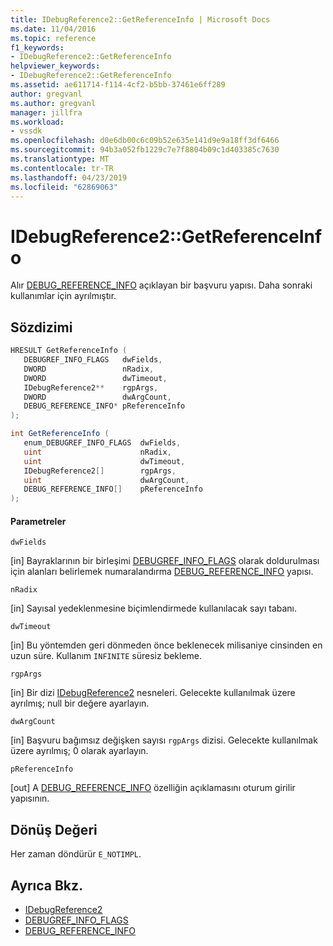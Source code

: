 ```yaml
---
title: IDebugReference2::GetReferenceInfo | Microsoft Docs
ms.date: 11/04/2016
ms.topic: reference
f1_keywords:
- IDebugReference2::GetReferenceInfo
helpviewer_keywords:
- IDebugReference2::GetReferenceInfo
ms.assetid: ae611714-f114-4cf2-b5bb-37461e6ff289
author: gregvanl
ms.author: gregvanl
manager: jillfra
ms.workload:
- vssdk
ms.openlocfilehash: d0e6db00c6c09b52e635e141d9e9a18ff3df6466
ms.sourcegitcommit: 94b3a052fb1229c7e7f8804b09c1d403385c7630
ms.translationtype: MT
ms.contentlocale: tr-TR
ms.lasthandoff: 04/23/2019
ms.locfileid: "62869063"
---
```

# <a name="idebugreference2getreferenceinfo"></a>IDebugReference2::GetReferenceInfo
Alır [DEBUG_REFERENCE_INFO](../../../extensibility/debugger/reference/debug-reference-info.md) açıklayan bir başvuru yapısı. Daha sonraki kullanımlar için ayrılmıştır.

## <a name="syntax"></a>Sözdizimi

```cpp
HRESULT GetReferenceInfo ( 
   DEBUGREF_INFO_FLAGS   dwFields,
   DWORD                 nRadix,
   DWORD                 dwTimeout,
   IDebugReference2**    rgpArgs,
   DWORD                 dwArgCount,
   DEBUG_REFERENCE_INFO* pReferenceInfo
);
```

```csharp
int GetReferenceInfo ( 
   enum_DEBUGREF_INFO_FLAGS  dwFields,
   uint                      nRadix,
   uint                      dwTimeout,
   IDebugReference2[]        rgpArgs,
   uint                      dwArgCount,
   DEBUG_REFERENCE_INFO[]    pReferenceInfo
);
```

#### <a name="parameters"></a>Parametreler
 `dwFields`

 [in] Bayraklarının bir birleşimi [DEBUGREF_INFO_FLAGS](../../../extensibility/debugger/reference/debugref-info-flags.md) olarak doldurulması için alanları belirlemek numaralandırma [DEBUG_REFERENCE_INFO](../../../extensibility/debugger/reference/debug-reference-info.md) yapısı.

 `nRadix`

 [in] Sayısal yedeklenmesine biçimlendirmede kullanılacak sayı tabanı.

 `dwTimeout`

 [in] Bu yöntemden geri dönmeden önce beklenecek milisaniye cinsinden en uzun süre. Kullanım `INFINITE` süresiz bekleme.

 `rgpArgs`

 [in] Bir dizi [IDebugReference2](../../../extensibility/debugger/reference/idebugreference2.md) nesneleri. Gelecekte kullanılmak üzere ayrılmış; null bir değere ayarlayın.

 `dwArgCount`

 [in] Başvuru bağımsız değişken sayısı `rgpArgs` dizisi. Gelecekte kullanılmak üzere ayrılmış; 0 olarak ayarlayın.

 `pReferenceInfo`

 [out] A [DEBUG_REFERENCE_INFO](../../../extensibility/debugger/reference/debug-reference-info.md) özelliğin açıklamasını oturum girilir yapısının.

## <a name="return-value"></a>Dönüş Değeri
 Her zaman döndürür `E_NOTIMPL`.

## <a name="see-also"></a>Ayrıca Bkz.
- [IDebugReference2](../../../extensibility/debugger/reference/idebugreference2.md)
- [DEBUGREF_INFO_FLAGS](../../../extensibility/debugger/reference/debugref-info-flags.md)
- [DEBUG_REFERENCE_INFO](../../../extensibility/debugger/reference/debug-reference-info.md)